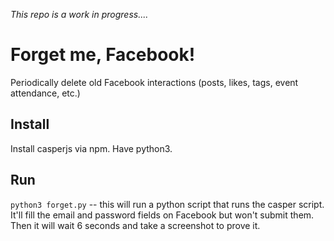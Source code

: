 _This repo is a work in progress...._

# Forget me, Facebook!

Periodically delete old Facebook interactions (posts, likes, tags, event attendance, etc.)

## Install

Install casperjs via npm. Have python3.

## Run

`python3 forget.py` -- this will run a python script that runs the casper script. It'll fill the email and password fields on Facebook but won't submit them. Then it will wait 6 seconds and take a screenshot to prove it.
